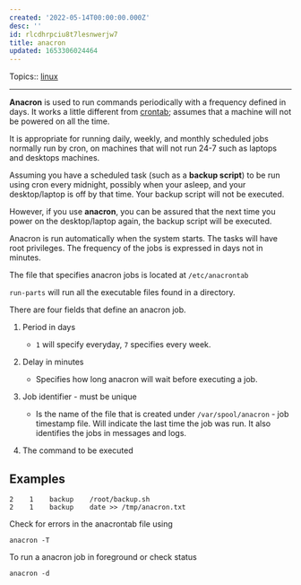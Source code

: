 ```yaml
---
created: '2022-05-14T00:00:00.000Z'
desc: ''
id: rlcdhrpciu8t7lesnwerjw7
title: anacron
updated: 1653306024464
---
```

   
Topics::  [linux](../topics/linux.md)   
   
   
---   
   
**Anacron** is used to run commands periodically with a frequency defined in days. It works a little different from [crontab](../devlog/crontab.md); assumes that a machine will not be powered on all the time.   
   
It is appropriate for running daily, weekly, and monthly scheduled jobs normally run by cron, on machines that will not run 24-7 such as laptops and desktops machines.   
   
Assuming you have a scheduled task (such as a **backup script**) to be run using cron every midnight, possibly when your asleep, and your desktop/laptop is off by that time. Your backup script will not be executed.   
   
However, if you use **anacron**, you can be assured that the next time you power on the desktop/laptop again, the backup script will be executed.   
   
Anacron is run automatically when the system starts. The tasks will have root privileges. The frequency of the jobs is expressed in days not in minutes.   
   
The file that specifies anacron jobs is located at `/etc/anacrontab`   
   
`run-parts` will run all the executable files found in a directory.   
   
There are four fields that define an anacron job.   
   
1. Period in days   
   
   - `1` will specify everyday, `7` specifies every week.   
2. Delay in minutes   
   
   - Specifies how long anacron will wait before executing a job.   
3. Job identifier - must be unique   
   
   - Is the name of the file that is created under `/var/spool/anacron` - job timestamp file. Will indicate the last time the job was run. It also identifies the jobs in messages and logs.   
4. The command to be executed   
   
## Examples   
   
```
2    1    backup    /root/backup.sh
2    1    backup    date >> /tmp/anacron.txt
```
   
   
Check for errors in the anacrontab file using   
   
```
anacron -T
```
   
   
To run a anacron job in foreground or check status   
   
```
anacron -d
```
